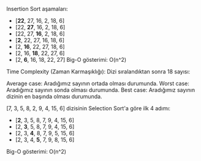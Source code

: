 Insertion Sort aşamaları:

- [**22**, 27, 16, 2, 18, 6]
- [22, **27**, 16, 2, 18, 6]
- [22, 27, **16**, 2, 18, 6]
- [**2**, 22, 27, 16, 18, 6]
- [2, **16**, 22, 27, 18, 6]
- [2, 16, **18**, 22, 27, 6]
- [2, **6**, 16, 18, 22, 27]
  Big-O gösterimi: O(n^2)

Time Complexity (Zaman Karmaşıklığı):
Dizi sıralandıktan sonra 18 sayısı:

Average case: Aradığımız sayının ortada olması durumunda.
Worst case: Aradığımız sayının sonda olması durumunda.
Best case: Aradığımız sayının dizinin en başında olması durumunda.

[7, 3, 5, 8, 2, 9, 4, 15, 6] dizisinin Selection Sort'a göre ilk 4 adımı:

- [**2**, 3, 5, 8, 7, 9, 4, 15, 6]
- [2, **3**, 5, 8, 7, 9, 4, 15, 6]
- [2, 3, **4**, 8, 7, 9, 5, 15, 6]
- [2, 3, 4, **5**, 7, 9, 8, 15, 6]

Big-O gösterimi: O(n^2)
